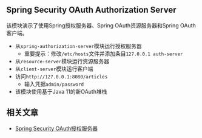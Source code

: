 ## Spring Security OAuth Authorization Server

该模块演示了使用Spring授权服务器、Spring OAuth资源服务器和Spring OAuth客户端。

- 从`spring-authorization-server`模块运行授权服务器
    - 重要提示：修改`/etc/hosts`文件并添加条目`127.0.0.1 auth-server`
- 从`resource-server`模块运行资源服务器
- 从`client-server`模块运行客户端
- 访问`http://127.0.0.1:8080/articles`
    - 输入凭据`admin/password`
- 该模块使用基于Java 11的新OAuth堆栈

## 相关文章

+ [Spring Security OAuth授权服务器](https://tu-yucheng.github.io/springsecurity/2023/05/27/spring-security-oauth-auth-server.html)